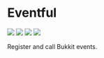 # Eventful

[![](https://jitpack.io/v/community.leaf/eventful.svg)](https://jitpack.io/#community.leaf/eventful "Get maven artifacts on JitPack")
[![](https://img.shields.io/badge/License-MPL--2.0-blue)](./LICENSE "Project license: MPL-2.0")
[![](https://img.shields.io/badge/Java-11-orange)](#java-version "This project targets Java 11")
[![](https://img.shields.io/badge/View-Javadocs-%234D7A97)](https://javadoc.jitpack.io/community/leaf/eventful/events-parent/latest/javadoc/ "View javadocs")

Register and call Bukkit events.
